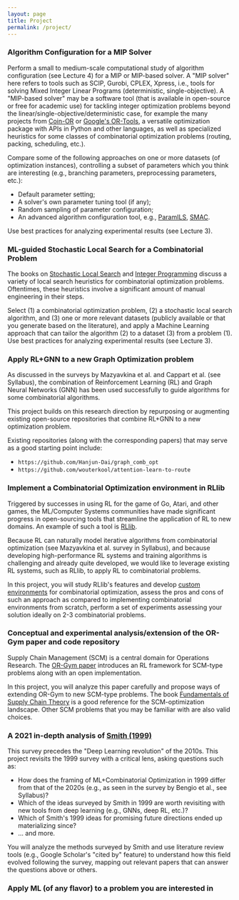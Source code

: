 ```yaml
---
layout: page
title: Project
permalink: /project/
---
```

### Algorithm Configuration for a MIP Solver
Perform a small to medium-scale computational study of algorithm configuration (see Lecture 4) for a MIP or MIP-based solver. A "MIP solver" here refers to tools such as SCIP, Gurobi, CPLEX, Xpress, i.e., tools for solving Mixed Integer Linear Programs (deterministic, single-objective). A "MIP-based solver" may be a software tool (that is available in open-source or free for academic use) for tackling integer optimization problems beyond the linear/single-objective/deterministic case, for example the many projects from [Coin-OR](https://www.coin-or.org/projects/) or [Google's OR-Tools](https://developers.google.com/optimization), a versatile optimization package with APIs in Python and other languages, as well as specialized heuristics for some classes of combinatorial optimization problems (routing, packing, scheduling, etc.).

Compare some of the following approaches on one or more datasets (of optimization instances), controlling a subset of parameters which you think are interesting (e.g., branching parameters, preprocessing parameters, etc.):
- Default parameter setting;
- A solver's own parameter tuning tool (if any);
- Random sampling of parameter configuration;
- An advanced algorithm configuration tool, e.g., [ParamILS](http://www.cs.ubc.ca/labs/beta/Projects/ParamILS/), [SMAC](https://automl.github.io/SMAC3/master/).

Use best practices for analyzing experimental results (see Lecture 3).	

### ML-guided Stochastic Local Search for a Combinatorial Problem
The books on [Stochastic Local Search](https://librarysearch.library.utoronto.ca/permalink/01UTORONTO_INST/fedca1/cdi_askewsholts_vlebooks_9780080498249) and [Integer Programming](https://librarysearch.library.utoronto.ca/permalink/01UTORONTO_INST/fedca1/cdi_askewsholts_vlebooks_9781119606550) discuss a variety of local search heuristics for combinatorial optimization problems. Oftentimes, these heuristics involve a significant amount of manual engineering in their steps.

Select (1) a combinatorial optimization problem, (2) a stochastic local search algorithm, and (3) one or more relevant datasets (publicly available or that you generate based on the literature), and apply a Machine Learning approach that can tailor the algorithm (2) to a dataset (3) from a problem (1). Use best practices for analyzing experimental results (see Lecture 3).

### Apply RL+GNN to a new Graph Optimization problem	
As discussed in the surveys by Mazyavkina et al. and Cappart et al. (see Syllabus), the combination of Reinforcement Learning (RL) and Graph Neural Networks (GNN) has been used successfully to guide algorithms for some combinatorial algorithms.

This project builds on this research direction by repurposing or augmenting existing open-source repositories that combine RL+GNN to a new optimization problem.

Existing repositories (along with the corresponding papers) that may serve as a good starting point include:
- `https://github.com/Hanjun-Dai/graph_comb_opt`	
- `https://github.com/wouterkool/attention-learn-to-route`

### Implement a Combinatorial Optimization environment in RLlib
Triggered by successes in using RL for the game of Go, Atari, and other games, the ML/Computer Systems communities have made significant progress in open-sourcing tools that streamline the application of RL to new domains. An example of such a tool is [RLlib](https://docs.ray.io/en/latest/rllib.html).

Because RL can naturally model iterative algorithms from combinatorial optimization (see Mazyavkina et al. survey in Syllabus), and because developing high-performance RL systems and training algorithms is challenging and already quite developed, we would like to leverage existing RL systems, such as RLlib, to apply RL to combinatorial problems.

In this project, you will study RLlib's features and develop [custom environments](https://docs.ray.io/en/latest/rllib-env.html) for combinatorial optimization, assess the pros and cons of such an approach as compared to implementing combinatorial environments from scratch, perform a set of experiments assessing your solution ideally on 2-3 combinatorial problems.  

### Conceptual and experimental analysis/extension of the OR-Gym paper and code repository
Supply Chain Management (SCM) is a central domain for Operations Research. The [OR-Gym paper](https://arxiv.org/abs/2008.06319) introduces an RL framework for SCM-type problems along with an open implementation.

In this project, you will analyze this paper carefully and propose ways of extending OR-Gym to new SCM-type problems. The book [Fundamentals of Supply Chain Theory](https://librarysearch.library.utoronto.ca/permalink/01UTORONTO_INST/14bjeso/alma991106884440206196) is a good reference for the SCM-optimization landscape. Other SCM problems that you may be familiar with are also valid choices.

### A 2021 in-depth analysis of [Smith (1999)](https://librarysearch.library.utoronto.ca/permalink/01UTORONTO_INST/fedca1/cdi_proquest_journals_200517105)
This survey precedes the "Deep Learning revolution" of the 2010s. This project revisits the 1999 survey with a critical lens, asking questions such as:

- How does the framing of ML+Combinatorial Optimization in 1999 differ from that of the 2020s (e.g., as seen in the survey by Bengio et al., see Syllabus)?
- Which of the ideas surveyed by Smith in 1999 are worth revisiting with new tools from deep learning (e.g., GNNs, deep RL, etc.)?
- Which of Smith's 1999 ideas for promising future directions ended up materializing since?
- ... and more.

You will analyze the methods surveyed by Smith and use literature review tools (e.g., Google Scholar's "cited by" feature) to understand how this field evolved following the survey, mapping out relevant papers that can answer the questions above or others.

### Apply ML (of any flavor) to a problem you are interested in
